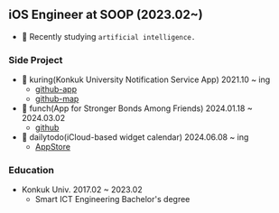 ## iOS Engineer at SOOP (2023.02~)

- 📖 Recently studying `artificial intelligence.`

### Side Project

 - 🔔 kuring(Konkuk University Notification Service App) 2021.10 ~ ing
    - [github-app](https://github.com/ku-ring/ios-app)
    - [github-map](https://github.com/ku-ring/ios-map)
 - 🥊 funch(App for Stronger Bonds Among Friends) 2024.01.18 ~ 2024.03.02
    - [github](https://github.com/Nexters/moyamoya-ios-app)
 - 📅 dailytodo(iCloud-based widget calendar) 2024.06.08 ~ ing
    - [AppStore](https://apps.apple.com/kr/app/dailytodo-%EB%8D%B0%EC%9D%BC%EB%A6%AC%ED%88%AC%EB%91%90/id6475230566)

### Education
 - Konkuk Univ. 2017.02 ~ 2023.02
   - Smart ICT Engineering Bachelor's degree
